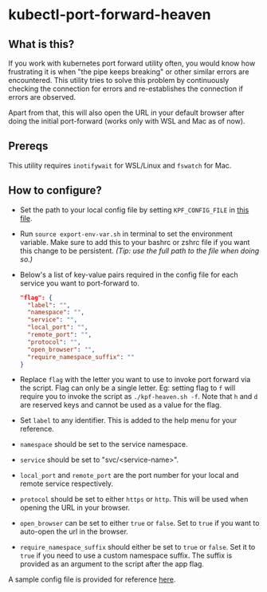 # kubectl-port-forward-heaven

## What is this?

If you work with kubernetes port forward utility often, you would know how frustrating it is when "the pipe keeps breaking" or other similar errors are encountered. This utility tries to solve this problem by continuously checking the connection for errors and re-establishes the connection if errors are observed.

Apart from that, this will also open the URL in your default browser after doing the initial port-forward (works only with WSL and Mac as of now).

## Prereqs

This utility requires `inotifywait` for WSL/Linux and `fswatch` for Mac.

## How to configure?

- Set the path to your local config file by setting `KPF_CONFIG_FILE` in [this file](export-env-var.sh#L3).
- Run `source export-env-var.sh` in terminal to set the environment variable. Make sure to add this to your bashrc or zshrc file if you want this change to be persistent. _(Tip: use the full path to the file when doing so.)_
- Below's a list of key-value pairs required in the config file for each service you want to port-forward to.

  ```json
  "flag": {
    "label": "",
    "namespace": "",
    "service": "",
    "local_port": "",
    "remote_port": "",
    "protocol": "",
    "open_browser": "",
    "require_namespace_suffix": ""
  }
  ```

- Replace `flag` with the letter you want to use to invoke port forward via the script. Flag can only be a single letter. Eg: setting flag to `f` will require you to invoke the script as `./kpf-heaven.sh -f`. Note that `h` and `d` are reserved keys and cannot be used as a value for the flag.
- Set `label` to any identifier. This is added to the help menu for your reference.
- `namespace` should be set to the service namespace.
- `service` should be set to "svc/\<service-name\>".
- `local_port` and `remote_port` are the port number for your local and remote service respectively.
- `protocol` should be set to either `https` or `http`. This will be used when opening the URL in your browser.
- `open_browser` can be set to either `true` or `false`. Set to `true` if you want to auto-open the url in the browser.
- `require_namespace_suffix` should either be set to `true` or `false`. Set it to `true` if you need to use a custom namespace suffix. The suffix is provided as an argument to the script after the app flag.

A sample config file is provided for reference [here](kpf-config-sample.json).
